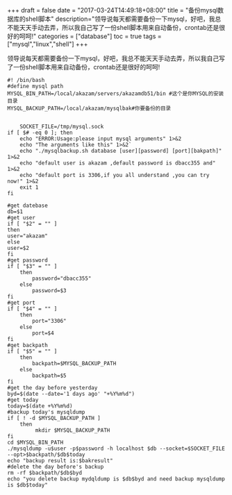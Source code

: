 +++
draft = false
date = "2017-03-24T14:49:18+08:00"
title = "备份mysql数据库的shell脚本"
description="领导说每天都需要备份一下mysql，好吧，我总不能天天手动去弄，所以我自己写了一份shell脚本用来自动备份，crontab还是很好的呵呵!"
categories = ["database"]
toc = true
tags = ["mysql","linux","shell"]
+++

领导说每天都需要备份一下mysql，好吧，我总不能天天手动去弄，所以我自己写了一份shell脚本用来自动备份，crontab还是很好的呵呵!

``` shell
#! /bin/bash
#define mysql path
MYSQL_BIN_PATH=/local/akazam/servers/akazamdb51/bin #这个是你MYSQL的安装目录
MYSQL_BACKUP_PATH=/local/akazam/mysqlbak#你要备份的目录
  

    SOCKET_FILE=/tmp/mysql.sock
if [ $# -eq 0 ]; then
    echo "ERROR:Usage:please input mysql arguments" 1>&2
    echo "The arguments like this" 1>&2`
    echo "./mysqlbackup.sh database [user][password] [port][bakpath]" 1>&2
    echo "default user is akazam ,default password is dbacc355 and" 1>&2
    echo "default port is 3306,if you all understand ,you can try now!" 1>&2
    exit 1
fi

#get datebase
db=$1
#get user
if [ "$2" = "" ]
then
user="akazam"
else
user=$2
fi
#get password
if [ "$3" = "" ]
    then
        password="dbacc355"
    else
        password=$3
fi
#get port
if [ "$4" = "" ]
    then
        port="3306"
    else
        port=$4
fi
#get backpath
if [ "$5" = "" ]
    then
        backpath=$MYSQL_BACKUP_PATH
    else
        backpath=$5
fi
#get the day before yesterday
byd=$(date --date='1 days ago' "+%Y%m%d")
#get today
today=$(date +%Y%m%d)
#backup today's mysqldump
if [ ! -d $MYSQL_BACKUP_PATH ]
    then
         mkdir $MYSQL_BACKUP_PATH
fi
cd $MYSQL_BIN_PATH
./mysqldump -u$user -p$password -h localhost $db --socket=$SOCKET_FILE --opt>$backpath/$db$today
echo "backup result is:$bakresult"
#delete the day before's backup
rm -rf $backpath/$db$byd
echo "you delete backup mydqldump is $db$byd and need backup mysqldump is $db$today"

```



